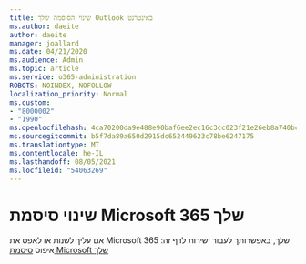 ```yaml
---
title: שינוי הסיסמה שלך Outlook באינטרנט
ms.author: daeite
author: daeite
manager: joallard
ms.date: 04/21/2020
ms.audience: Admin
ms.topic: article
ms.service: o365-administration
ROBOTS: NOINDEX, NOFOLLOW
localization_priority: Normal
ms.custom:
- "8000002"
- "1990"
ms.openlocfilehash: 4ca70200da9e488e90baf6ee2ec16c3cc023f21e26eb8a740bcc3fce1557d6d3
ms.sourcegitcommit: b5f7da89a650d2915dc652449623c78be6247175
ms.translationtype: MT
ms.contentlocale: he-IL
ms.lasthandoff: 08/05/2021
ms.locfileid: "54063269"
---
```

# <a name="change-your-microsoft-365-password"></a>שינוי סיסמת Microsoft 365 שלך

אם עליך לשנות או לאפס את Microsoft 365 שלך, באפשרותך לעבור ישירות לדף זה: איפוס [סיסמת Microsoft שלך](https://go.microsoft.com/fwlink/p/?linkid=841910)
